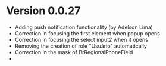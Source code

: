 # Version 0.0.27

- Adding push notification functionality (by Adelson Lima)
- Correction in focusing the first element when popup opens
- Correction in focusing the select input2 when it opens
- Removing the creation of role "Usuário" automatically
- Correction in the mask of BrRegionalPhoneField
- 
